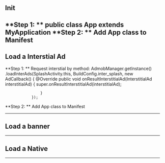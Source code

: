 
## Init
 **Step 1: ** public class App extends MyApplication
 **Step 2: ** Add App class to Manifest
---

## Load a Interstial Ad
 **Step 1: ** Request interstial by method:
  AdmobManager.getInstance()
                .loadInterAds(SplashActivity.this, BuildConfig.inter_splash, new AdCallback() {
                    @Override
                    public void onResultInterstitialAd(InterstitialAd interstitialAd) {
                        super.onResultInterstitialAd(interstitialAd);
                 
                    }
                });
 
 **Step 2: ** Add App class to Manifest

---

## Load a banner

---

## Load a Native


---
